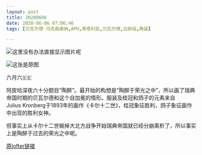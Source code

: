 ```yaml
---
layout: post
title: 20200606
date: 2020-06-06 07:06:46
tags: [贝瓦尔德·乌克森谢纳,APH,黑塔利亚,贝瓦尔德,北欧组,典誕]

---
```


![这里没有办法直接显示图片呢](https://i.loli.net/2020/06/08/CwhVo8RTWjFlEIX.jpg)

![这张是原图](https://i.loli.net/2020/06/08/xdLE9pNkJCtjby8.jpg)


六月六🇸🇪

阿皮哈深夜六十分题目“陶醉”。最开始的构想是“陶醉于荣光之中”，所以画了瑞典帝国时期的贝瓦尔德和这个自加冕的情形。服装及桂冠和鸽子的元素来自Julius Kronberg于1893年的画作《卡尔十二世》，桂冠象征胜利，鸽子象征画作中出现的胜利女神。

但事实上从卡尔十二世输掉大北方战争开始瑞典帝国就已经分崩离析了，所以事实上是陶醉于过去的荣光之中呢。

[原lofter链接](https://arthliams.lofter.com/post/211e06_1c99224b5)

